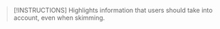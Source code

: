 > [!INSTRUCTIONS]
> Highlights information that users should take into account, even when skimming.
